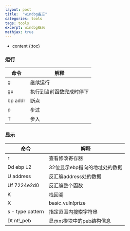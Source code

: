 ```yaml
---
layout: post
title:  "windbg备忘"
categories: tools
tags: tools
excerpt: windbg备忘
mathjax: true
---
```


* content
{:toc}

### 运行

|命令|解释|
| --- | --- |
|g|继续运行|
|gu |执行到当前函数完成时停下|
|bp addr|断点| 
|p | 步过|
|T | 步入|

### 显示
|命令|解释|
| --- | --- |
|r|查看修改寄存器
|Dd ebp L2|32位显示ebp指向的地址处的数据|
|U address| 反汇编address处的数据|
|Uf 7224e2d0 | 反汇编整个函数 
|K |  栈回溯 |
|X |basic_vuln!prize|   查看basic_vuln中 prize函数的地址.
|s  - type pattern| 指定范围内搜索字符串
|Dt nt!_peb| 显示nt模块中的peb结构信息

